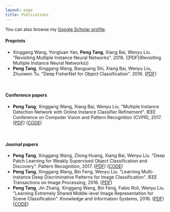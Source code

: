 ```yaml
---
layout: page
title: Publications
---
```


You can also browse my <a href="https://scholar.google.co.jp/citations?user=h_oYR-IAAAAJ&hl=en" target="_blank">Google Scholar profile</a>.
<br />

#### Preprints
- Xinggang Wang, Yongluan Yan, <b>Peng Tang</b>, Xiang Bai, Wenyu Liu. "Revisiting Multiple Instance Neural Networks". 2016. ([PDF](Revisiting Multiple Instance Neural Networks))
- <b>Peng Tang</b>, Xinggang Wang, Baoguang Shi, Xiang Bai, Wenyu Liu, Zhuowen Tu. "Deep FisherNet for Object Classification". 2016. ([PDF](https://arxiv.org/abs/1608.00182))
<br /> 

#### Conference papers
- <b>Peng Tang</b>, Xinggang Wang, Xiang Bai, Wenyu Liu. "Multiple Instance Detection Network with Online Instance Classifier Refinement". IEEE Conference on Computer Vision and Pattern Recognition (CVPR), 2017. ([PDF](https://arxiv.org/abs/1704.00138)) ([CODE](https://github.com/ppengtang/oicr))
<br /> 

#### Journal papers
- <b>Peng Tang</b>, Xinggang Wang, Zilong Huang, Xiang Bai, Wenyu Liu. "Deep Patch Learning for Weakly Supervised Object Classification and Discovery". Pattern Recognition, 2017. ([PDF](http://dx.doi.org/10.1016/j.patcog.2017.05.001)) ([CODE](https://github.com/ppengtang/dpl))
- <b>Peng Tang</b>, Xinggang Wang, Bin Feng, Wenyu Liu. "Learning Multi-instance Deep Discriminative Patterns for Image Classification". IEEE Transactions on Image Processing, 2016. ([PDF](http://ieeexplore.ieee.org/abstract/document/7792710/))
- <b>Peng Tang</b>, Jin Zhang, Xinggang Wang, Bin Feng, Fabio Roli, Wenyu Liu. "Learning Extremely Shared Middle-level Image Representation for Scene Classification". Knowledge and Information Systems, 2016. ([PDF](https://rd.springer.com/article/10.1007/s10115-016-1015-z)) ([CODE](https://github.com/ppengtang/ESMIR))
